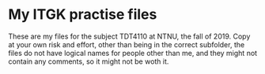 # My ITGK practise files
These are my files for the subject TDT4110 at NTNU, the fall of 2019. Copy at your own risk and effort, other than being in the correct subfolder, the files do not have logical names for people other than me, and they might not contain any comments, so it might not be woth it.
